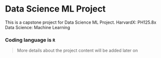 # Data Science ML Project

This is a capstone project for Data Science ML Project.
HarvardX: PH125.8x Data Science: Machine Learning

### Coding language is `R`

> More details about the project content will be added later on
